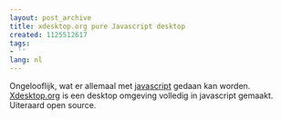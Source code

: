 ```yaml
---
layout: post_archive
title: xdesktop.org pure Javascript desktop
created: 1125512617
tags:
- ''
lang: nl
---
```

Ongelooflijk, wat er allemaal met [javascript](http://www.lartob.com/x-desktop.org/releases/r1/index.html) gedaan kan worden. [ Xdesktop.org](http://www.x-desktop.org/) is een desktop omgeving volledig in javascript gemaakt. Uiteraard open source. 
